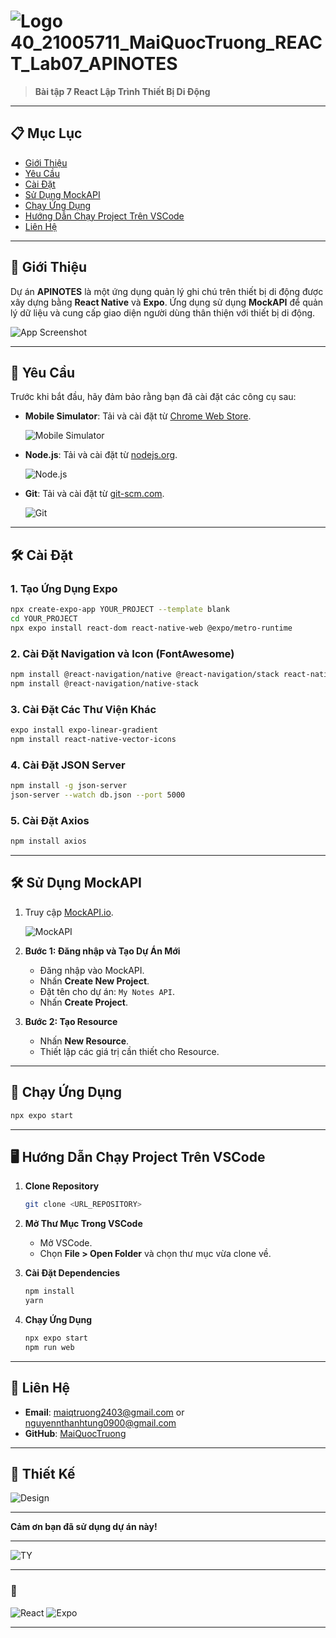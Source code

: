 
# ![Logo](./assets/image95.png) 40_21005711_MaiQuocTruong_REACT_Lab07_APINOTES

> **Bài tập 7 React Lập Trình Thiết Bị Di Động**

---

## 📋 Mục Lục

- [Giới Thiệu](#giới-thiệu)
- [Yêu Cầu](#yêu-cầu)
- [Cài Đặt](#cài-đặt)
- [Sử Dụng MockAPI](#sử-dụng-mockapi)
- [Chạy Ứng Dụng](#chạy-ứng-dụng)
- [Hướng Dẫn Chạy Project Trên VSCode](#hướng-dẫn-chạy-project-trên-vscode)
- [Liên Hệ](#liên-hệ)

---

## 🎉 Giới Thiệu

Dự án **APINOTES** là một ứng dụng quản lý ghi chú trên thiết bị di động được xây dựng bằng **React Native** và **Expo**. Ứng dụng sử dụng **MockAPI** để quản lý dữ liệu và cung cấp giao diện người dùng thân thiện với thiết bị di động.

![App Screenshot](./assets/demo/bai7.gif)

---

## 📌 Yêu Cầu

Trước khi bắt đầu, hãy đảm bảo rằng bạn đã cài đặt các công cụ sau:

- **Mobile Simulator**: Tải và cài đặt từ [Chrome Web Store](https://chromewebstore.google.com/detail/mobile-simulator-responsi/ckejmhbmlajgoklhgbapkiccekfoccmk).
  
  ![Mobile Simulator](https://lh3.googleusercontent.com/2j5aTV0zdY4-if24IerwQlyMyuzd4sEuWL116G5Aq3vhKT3FGX7FtQV7moRLS-P9qK23WhMVCxiHVH3CL1DJ8V04caQ=s1280-w1280-h800)
  
- **Node.js**: Tải và cài đặt từ [nodejs.org](https://nodejs.org/).

  ![Node.js](https://nodejs.org/static/images/logo.svg)

- **Git**: Tải và cài đặt từ [git-scm.com](https://git-scm.com/).

  ![Git](https://git-scm.com/images/logos/downloads/Git-Icon-1788C.png)

---

## 🛠️ Cài Đặt

### 1. Tạo Ứng Dụng Expo

```bash
npx create-expo-app YOUR_PROJECT --template blank
cd YOUR_PROJECT
npx expo install react-dom react-native-web @expo/metro-runtime
```

### 2. Cài Đặt Navigation và Icon (FontAwesome)

```bash
npm install @react-navigation/native @react-navigation/stack react-native-gesture-handler react-native-reanimated react-native-screens react-native-safe-area-context @react-native-community/masked-view
npm install @react-navigation/native-stack
```

### 3. Cài Đặt Các Thư Viện Khác

```bash
expo install expo-linear-gradient
npm install react-native-vector-icons
```

### 4. Cài Đặt JSON Server

```bash
npm install -g json-server
json-server --watch db.json --port 5000
```

### 5. Cài Đặt Axios

```bash
npm install axios
```

---

## 🛠️ Sử Dụng MockAPI

1. Truy cập [MockAPI.io](https://mockapi.io/).

   ![MockAPI](./assets/mockapiio.png)

2. **Bước 1: Đăng nhập và Tạo Dự Án Mới**

   - Đăng nhập vào MockAPI.
   - Nhấn **Create New Project**.
   - Đặt tên cho dự án: `My Notes API`.
   - Nhấn **Create Project**.

3. **Bước 2: Tạo Resource**

   - Nhấn **New Resource**.
   - Thiết lập các giá trị cần thiết cho Resource.

---

## 🚀 Chạy Ứng Dụng

```bash
npx expo start
```

---

## 🖥️ Hướng Dẫn Chạy Project Trên VSCode

1. **Clone Repository**

   ```bash
   git clone <URL_REPOSITORY>
   ```

2. **Mở Thư Mục Trong VSCode**

   - Mở VSCode.
   - Chọn **File > Open Folder** và chọn thư mục vừa clone về.

3. **Cài Đặt Dependencies**

   ```bash
   npm install
   yarn
   ```

4. **Chạy Ứng Dụng**

   ```bash
   npx expo start
   npm run web
   ```

---

## 📧 Liên Hệ

- **Email**: maiqtruong2403@gmail.com or nguyennthanhtung0900@gmail.com
- **GitHub**: [MaiQuocTruong](https://github.com/MaiQuocTruong)

---

## 🎨 Thiết Kế

![Design](./assets/demo/framework.png)

---

**Cảm ơn bạn đã sử dụng dự án này!**

---
![TY](https://media2.giphy.com/media/v1.Y2lkPTc5MGI3NjExM2dtejc1bm1nNDJrdnU0ZW1zcTFkdzlpb3VrYWNoMXA3b2h4OThsbSZlcD12MV9pbnRlcm5hbF9naWZfYnlfaWQmY3Q9Zw/scZPhLqaVOM1qG4lT9/giphy.webp)

---

### 🌟

![React](https://img.shields.io/badge/React-Native-blue)
![Expo](https://img.shields.io/badge/Expo-v51.0.0-blue)

---

